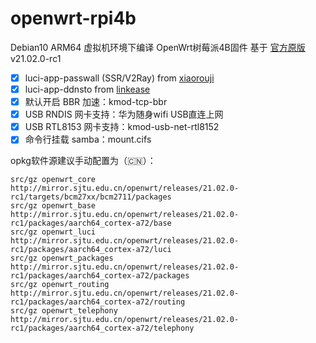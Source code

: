 # openwrt-rpi4b

Debian10 ARM64 虚拟机环境下编译 OpenWrt树莓派4B固件 基于 [官方原版](https://github.com/openwrt/openwrt) v21.02.0-rc1

- [x] luci-app-passwall (SSR/V2Ray) from [xiaorouji](https://github.com/xiaorouji/openwrt-passwall)
- [x] luci-app-ddnsto from [linkease](https://github.com/linkease/nas-packages)
- [x] 默认开启 BBR 加速：kmod-tcp-bbr
- [x] USB RNDIS 网卡支持：华为随身wifi USB直连上网
- [x] USB RTL8153 网卡支持：kmod-usb-net-rtl8152
- [x] 命令行挂载 samba：mount.cifs

opkg软件源建议手动配置为（🇨🇳）：
```
src/gz openwrt_core http://mirror.sjtu.edu.cn/openwrt/releases/21.02.0-rc1/targets/bcm27xx/bcm2711/packages
src/gz openwrt_base http://mirror.sjtu.edu.cn/openwrt/releases/21.02.0-rc1/packages/aarch64_cortex-a72/base
src/gz openwrt_luci http://mirror.sjtu.edu.cn/openwrt/releases/21.02.0-rc1/packages/aarch64_cortex-a72/luci
src/gz openwrt_packages http://mirror.sjtu.edu.cn/openwrt/releases/21.02.0-rc1/packages/aarch64_cortex-a72/packages
src/gz openwrt_routing http://mirror.sjtu.edu.cn/openwrt/releases/21.02.0-rc1/packages/aarch64_cortex-a72/routing
src/gz openwrt_telephony http://mirror.sjtu.edu.cn/openwrt/releases/21.02.0-rc1/packages/aarch64_cortex-a72/telephony
```
